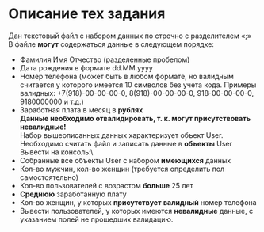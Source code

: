 # Описание тех задания
Дан текстовый файл с набором данных по строчно с разделителем «;»\
В файле **могут** содержаться данные в следующем порядке:
- Фамилия Имя Отчество (разделенные пробелом)
- Дата рождения в формате dd.MM.yyyy
- Номер телефона (может быть в любом формате, но валидным считается у которого имеется 10 символов без учета кода. Примеры валидных: +7(918)-00-00-00-0, 8(918)-00-00-00-0, 918-00-00-00-0, 9180000000 и т.д.)
- Заработная плата в месяц в **рублях**\
**Данные необходимо отвалидировать, т. к. могут присутствовать невалидные!**\
Набор вышеописанных данных характеризует объект User.\
Необходимо считать файл и записать данные в **объекты** User\
Вывести на консоль:\
- Собранные все объекты User с набором **имеющихся** данных
- Кол-во мужчин, кол-во женщин (требуется определить пол самостоятельно)
- Кол-во пользователей с возрастом **больше** 25 лет
- **Среднюю** заработанную плату
- Кол-во женщин, у которых **присутствует** **валидный** номер телефона
- Вывести пользователей, у которых имеются **невалидные** данные, с указанием полей не прошедших валидацию.
